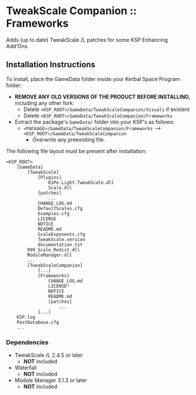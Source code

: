 # TweakScale Companion :: Frameworks

Adds (up to date) TweakScale /L patches for some KSP Enhancing Add'Ons.


## Installation Instructions

To install, place the GameData folder inside your Kerbal Space Program folder:

* **REMOVE ANY OLD VERSIONS OF THE PRODUCT BEFORE INSTALLING**, including any other fork:
	+ Delete `<KSP_ROOT>/GameData/TweakScaleCompanion/Visuals` if existent
	+ Delete `<KSP_ROOT>/GameData/TweakScaleCompanion/Frameworks`
* Extract the package's `GameData/` folder into your KSP's as follows:
	+ `<PACKAGE>/GameData/TweakScaleCompanion/Frameworks` --> `<KSP_ROOT>/GameData/TweakScaleCompanion`
		- Overwrite any preexisting file.

The following file layout must be present after installation:

```
<KSP_ROOT>
	[GameData]
		[TweakScale]
			[Plugins]
				KSPe.Light.TweakScale.dll
				Scale.dll
			[patches]
				...
			CHANGE_LOG.md
			DefaultScales.cfg
			Examples.cfg
			LICENSE
			NOTICE
			README.md
			ScaleExponents.cfg
			TweakScale.version
			documentation.txt
		999_Scale_Redist.dll
		ModuleManager.dll
		...
		[TweakScaleCompanion]
			[...]
			[Frameworks]
				CHANGE_LOG.md
				LICENSE*
				NOTICE
				README.md
				[patches]
					...
			[...]
	KSP.log
	PastDatabase.cfg
	...
```


### Dependencies

* TweakScale /L 2.4.5 or later
	+ **NOT** included
* Waterfall
	+ **NOT** included 
* Module Manager 3.1.3 or later
	+ **NOT** included
